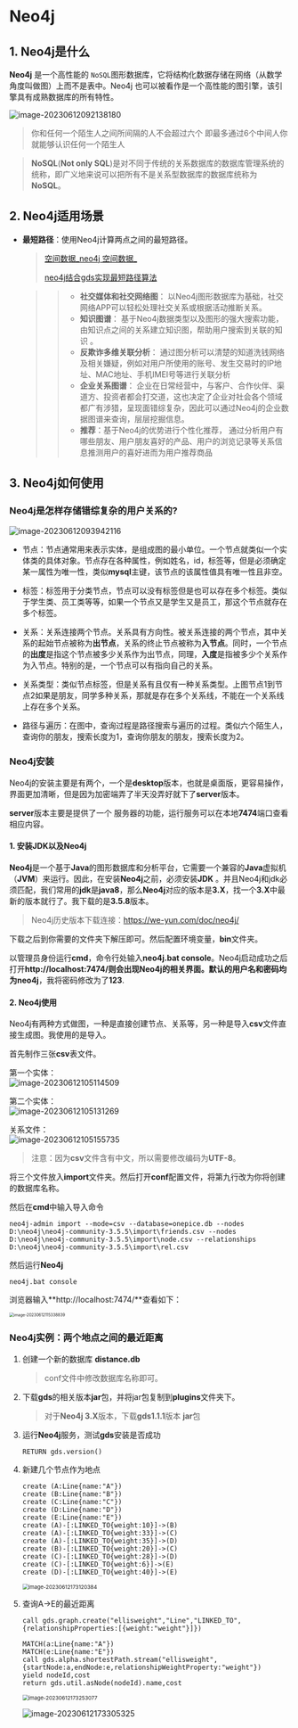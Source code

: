 # Neo4j

## 1. Neo4j是什么

**Neo4j** 是一个高性能的 ``NoSQL``图形数据库，它将结构化数据存储在网络（从数学角度叫做图）上而不是表中。Neo4j 也可以被看作是一个高性能的图引擎，该引擎具有成熟数据库的所有特性。

![image-20230612092138180](https://wangfangdong.oss-cn-hangzhou.aliyuncs.com/neo4j/%E5%BE%AE%E4%BF%A1%E5%9B%BE%E7%89%87_20230621104749.png)  

> 你和任何一个陌生人之间所间隔的人不会超过六个
> 即最多通过6个中间人你就能够认识任何一个陌生人

> **NoSQL**(**Not only SQL**)是对不同于传统的关系数据库的数据库管理系统的统称，即广义地来说可以把所有不是关系型数据库的数据库统称为**NoSQL**。

## 2. Neo4j适用场景

- **最短路径**：使用Neo4j计算两点之间的最短路径。

  > [空间数据_neo4j 空间数据_](https://blog.csdn.net/sikh_0529/article/details/127247778)
  >
  > [ neo4j结合gds实现最短路径算法](https://blog.csdn.net/weixin_43632687/article/details/130523276?spm=1001.2101.3001.6650.2&utm_medium=distribute.pc_relevant.none-task-blog-2~default~YuanLiJiHua~Position-2-130523276-blog-83110854.235^v38^pc_relevant_sort_base3&depth_1-utm_source=distribute.pc_relevant.none-task-blog-2~default~YuanLiJiHua~Position-2-130523276-blog-83110854.235^v38^pc_relevant_sort_base3&utm_relevant_index=3)

  > >- **社交媒体和社交网络图**： 以Neo4j图形数据库为基础，社交网络APP可以轻松处理社交关系或根据活动推断关系。
  > >- **知识图谱**： 基于Neo4j数据类型以及图形的强大搜索功能， 由知识点之间的关系建立知识图，帮助用户搜索到关联的知识 。
  > >- **反欺诈多维关联分析**： 通过图分析可以清楚的知道洗钱网络及相关嫌疑，例如对用户所使用的账号、发生交易时的IP地址、MAC地址、手机IMEI号等进行关联分析
  > >- **企业关系图谱**： 企业在日常经营中，与客户、合作伙伴、渠道方、投资者都会打交道，这也决定了企业对社会各个领域都广有涉猎，呈现面错综复杂，因此可以通过Neo4j的企业数据图谱来查询，层层挖掘信息。
  > >- **推荐**：基于Neo4j的优势进行个性化推荐， 通过分析用户有哪些朋友、用户朋友喜好的产品、用户的浏览记录等关系信息推测用户的喜好进而为用户推荐商品

## 3. Neo4j如何使用

### Neo4j是怎样存储错综复杂的用户关系的?

![image-20230612093942116](https://wangfangdong.oss-cn-hangzhou.aliyuncs.com/neo4j/%E5%BE%AE%E4%BF%A1%E5%9B%BE%E7%89%87_202306211047491.png)

* 节点：节点通常用来表示实体，是组成图的最小单位。一个节点就类似一个实体类的具体对象。节点存在各种属性，例如姓名，id，标签等，但是必须确定某一属性为唯一性，类似**mysql**主键，该节点的该属性值具有唯一性且非空。
* 标签：标签用于分类节点，节点可以没有标签但是也可以存在多个标签。类似于学生类、员工类等等，如果一个节点又是学生又是员工，那这个节点就存在多个标签。
* 关系：关系连接两个节点。关系具有方向性。被关系连接的两个节点，其中关系的起始节点被称为**出节点**，关系的终止节点被称为**入节点**。同时，一个节点的**出度**是指这个节点被多少关系作为出节点，同理，**入度**是指被多少个关系作为入节点。特别的是，一个节点可以有指向自己的关系。

* 关系类型：类似节点标签，但是关系有且仅有一种关系类型。上图节点1到节点2如果是朋友，同学多种关系，那就是存在多个关系线，不能在一个关系线上存在多个关系。
* 路径与遍历：在图中，查询过程是路径搜索与遍历的过程。类似六个陌生人，查询你的朋友，搜索长度为1，查询你朋友的朋友，搜索长度为2。

### Neo4j安装

Neo4j的安装主要是有两个，一个是**desktop**版本，也就是桌面版，更容易操作，界面更加清晰，但是因为加密端弄了半天没弄好就下了**server**版本。

**server**版本主要是提供了一个 服务器的功能，运行服务可以在本地**7474**端口查看相应内容。

#### 1. 安装JDK以及Neo4j

**Neo4j**是一个基于**Java**的图形数据库和分析平台，它需要一个兼容的**Java**虚拟机（**JVM**）来运行。因此，在安装**Neo4j**之前，必须安装**JDK** 。并且Neo4j和jdk必须匹配，我们常用的**jdk**是**java8**，那么**Neo4j**对应的版本是**3.X**，找一个**3.X**中最新的版本就行了。我下载的是**3.5.8**版本。

> Neo4j历史版本下载连接：https://we-yun.com/doc/neo4j/

下载之后到你需要的文件夹下解压即可。然后配置环境变量，**bin**文件夹。

以管理员身份运行**cmd**，命令行处输入**neo4j.bat console**。Neo4j启动成功之后打开**http://localhost:7474/**则会出现Neo4j的相关界面。默认的用户名和密码均为**neo4j**，我将密码修改为了**123**.

#### 2. Neo4j使用

Neo4j有两种方式做图，一种是直接创建节点、关系等，另一种是导入**csv**文件直接生成图。我使用的是导入。

首先制作三张**csv**表文件。

第一个实体：  
![image-20230612105114509](https://wangfangdong.oss-cn-hangzhou.aliyuncs.com/neo4j/%E5%BE%AE%E4%BF%A1%E5%9B%BE%E7%89%87_202306211047492.png)

第二个实体：  
![image-20230612105131269](https://wangfangdong.oss-cn-hangzhou.aliyuncs.com/neo4j/%E5%BE%AE%E4%BF%A1%E5%9B%BE%E7%89%87_202306211047493.png)

关系文件：  
![image-20230612105155735](https://wangfangdong.oss-cn-hangzhou.aliyuncs.com/neo4j/%E5%BE%AE%E4%BF%A1%E5%9B%BE%E7%89%87_202306211047494.png)

> 注意：因为**csv**文件含有中文，所以需要修改编码为**UTF-8**。

将三个文件放入**import**文件夹。然后打开**conf**配置文件，将第九行改为你将创建的数据库名称。

然后在**cmd**中输入导入命令

```
neo4j-admin import --mode=csv --database=onepice.db --nodes D:\neo4j\neo4j-community-3.5.5\import\friends.csv --nodes D:\neo4j\neo4j-community-3.5.5\import\node.csv --relationships D:\neo4j\neo4j-community-3.5.5\import\rel.csv

```

然后运行**Neo4j**

```
neo4j.bat console
```

浏览器输入**http://localhost:7474/**查看如下：

<img src="https://wangfangdong.oss-cn-hangzhou.aliyuncs.com/neo4j/%E5%BE%AE%E4%BF%A1%E5%9B%BE%E7%89%87_202306211047495.png" alt="image-20230612115338839" style="zoom:50%;" /> 





### Neo4j实例：两个地点之间的最近距离

1. 创建一个新的数据库 **distance.db**

   >conf文件中修改数据库名称即可。

2. 下载**gds**的相关版本**jar**包，并将jar包复制到**plugins**文件夹下。

   > 对于**Neo4j 3.X**版本，下载**gds1.1.1**版本 **jar**包

3. 运行**Neo4j**服务，测试**gds**安装是否成功

   ```
   RETURN gds.version()
   ```

4. 新建几个节点作为地点

   ```
   create (A:Line{name:"A"}) 
   create (B:Line{name:"B"}) 
   create (C:Line{name:"C"}) 
   create (D:Line{name:"D"}) 
   create (E:Line{name:"E"}) 
   create (A)-[:LINKED_TO{weight:10}]->(B) 
   create (A)-[:LINKED_TO{weight:33}]->(C) 
   create (A)-[:LINKED_TO{weight:35}]->(D) 
   create (B)-[:LINKED_TO{weight:20}]->(C) 
   create (C)-[:LINKED_TO{weight:28}]->(D) 
   create (C)-[:LINKED_TO{weight:6}]->(E) 
   create (D)-[:LINKED_TO{weight:40}]->(E) 
   ```

   <img src="https://wangfangdong.oss-cn-hangzhou.aliyuncs.com/neo4j/%E5%BE%AE%E4%BF%A1%E5%9B%BE%E7%89%87_202306211047496.png" alt="image-20230612173120384" style="zoom: 67%;" /> 

5. 查询A->E的最近距离

   ```
   call gds.graph.create("ellisweight","Line","LINKED_TO",{relationshipProperties:[{weight:"weight"}]})
   
   MATCH(a:Line{name:"A"})
   MATCH(e:Line{name:"E"})
   call gds.alpha.shortestPath.stream("ellisweight",{startNode:a,endNode:e,relationshipWeightProperty:"weight"})
   yield nodeId,cost
   return gds.util.asNode(nodeId).name,cost
   ```

   <img src="https://wangfangdong.oss-cn-hangzhou.aliyuncs.com/neo4j/%E5%BE%AE%E4%BF%A1%E5%9B%BE%E7%89%87_202306211047497.png" alt="image-20230612173253077" style="zoom:67%;" /> 

   ![image-20230612173305325](https://wangfangdong.oss-cn-hangzhou.aliyuncs.com/neo4j/%E5%BE%AE%E4%BF%A1%E5%9B%BE%E7%89%87_202306211047498.png) 





